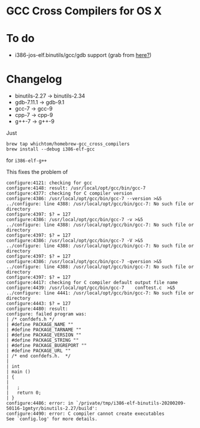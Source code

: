 GCC Cross Compilers for OS X
============================

# To do
- i386-jos-elf.binutils/gcc/gdb support (grab from [here?](https://github.com/zihao-fan/homebrew-gcc_cross_compilers))


# Changelog
- binutils-2.27 -> binutils-2.34
- gdb-7.11.1 -> gdb-9.1
- gcc-7 -> gcc-9
- cpp-7 -> cpp-9
- g++-7 -> g++-9

Just

```
brew tap whichtom/homebrew-gcc_cross_compilers
brew install --debug i386-elf-gcc
```
for `i386-elf-g++`


This fixes the problem of
```
configure:4121: checking for gcc
configure:4148: result: /usr/local/opt/gcc/bin/gcc-7
configure:4377: checking for C compiler version
configure:4386: /usr/local/opt/gcc/bin/gcc-7 --version >&5
../configure: line 4388: /usr/local/opt/gcc/bin/gcc-7: No such file or directory
configure:4397: $? = 127
configure:4386: /usr/local/opt/gcc/bin/gcc-7 -v >&5
../configure: line 4388: /usr/local/opt/gcc/bin/gcc-7: No such file or directory
configure:4397: $? = 127
configure:4386: /usr/local/opt/gcc/bin/gcc-7 -V >&5
../configure: line 4388: /usr/local/opt/gcc/bin/gcc-7: No such file or directory
configure:4397: $? = 127
configure:4386: /usr/local/opt/gcc/bin/gcc-7 -qversion >&5
../configure: line 4388: /usr/local/opt/gcc/bin/gcc-7: No such file or directory
configure:4397: $? = 127
configure:4417: checking for C compiler default output file name
configure:4439: /usr/local/opt/gcc/bin/gcc-7    conftest.c  >&5
../configure: line 4441: /usr/local/opt/gcc/bin/gcc-7: No such file or directory
configure:4443: $? = 127
configure:4480: result:
configure: failed program was:
| /* confdefs.h */
| #define PACKAGE_NAME ""
| #define PACKAGE_TARNAME ""
| #define PACKAGE_VERSION ""
| #define PACKAGE_STRING ""
| #define PACKAGE_BUGREPORT ""
| #define PACKAGE_URL ""
| /* end confdefs.h.  */
|
| int
| main ()
| {
|
|   ;
|   return 0;
| }
configure:4486: error: in `/private/tmp/i386-elf-binutils-20200209-50116-1gmtyr/binutils-2.27/build':
configure:4490: error: C compiler cannot create executables
See `config.log' for more details.
```
